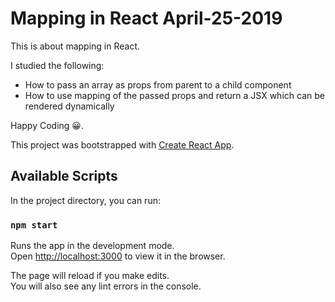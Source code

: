 # Mapping in React April-25-2019

This is about mapping in React.

I studied the following: 

- How to pass an array as props from parent to a child component
- How to use mapping of the passed props and return a JSX which can be rendered dynamically

  
Happy Coding 😀.

This project was bootstrapped with [Create React App](https://github.com/facebook/create-react-app).

## Available Scripts

In the project directory, you can run:

### `npm start`

Runs the app in the development mode.<br>
Open [http://localhost:3000](http://localhost:3000) to view it in the browser.

The page will reload if you make edits.<br>
You will also see any lint errors in the console.

